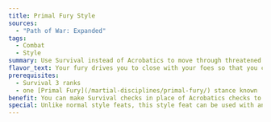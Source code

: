 ```yaml
---
title: Primal Fury Style
sources:
  - "Path of War: Expanded"
tags:
  - Combat
  - Style
summary: Use Survival instead of Acrobatics to move through threatened squares, and you can charge through difficult terrain and opponents’ spaces
flavor_text: Your fury drives you to close with your foes so that you can tear into them more easily.
prerequisites:
  - Survival 3 ranks
  - one [Primal Fury](/martial-disciplines/primal-fury/) stance known
benefit: You can make Survival checks in place of Acrobatics checks to move through threatened squares. In addition, you can charge through difficult terrain and spaces containing opponents. You do not provoke attacks of opportunity for entering an opponent's space when charging, although you provoke attacks of opportunity as normal for moving through an opponent's threatened area.
special: Unlike normal style feats, this style feat can be used with any weapon, and isn't limited to unarmed strikes.
---
```

